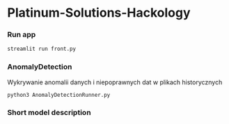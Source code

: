 # Platinum-Solutions-Hackology

### Run app

```bash
streamlit run front.py
```

### AnomalyDetection

Wykrywanie anomalii danych i niepoprawnych dat w plikach historycznych

```bash
python3 AnomalyDetectionRunner.py 
```

### Short model description

